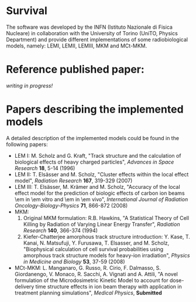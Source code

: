 Survival
========

The software was developed by the INFN (Istituto Nazionale di Fisica Nucleare) in collaboration with the University of Torino (UniTO, Physics Department) and provide different implementations of some radiobiological models, namely: LEMI, LEMII, LEMIII, MKM and MCt-MKM.

# Reference published paper:
*writing in progress!*

# Papers describing the implemented models
A detailed description of the implemented models could be found in the following papers:
 - LEM I: M. Scholz and G. Kraft, "Track structure and the calculation of biological effects of heavy charged particles", *Advances in Space Research* **18**, 5-14 (1996)
 - LEM II: T. Elsässer and M. Scholz, "Cluster effects within the local effect model", *Radiation Research* **167**, 319-329 (2007)
 - LEM III: T. Elsässer, M. Krämer and M. Scholz, "Accuracy of the local effect model for the prediction of biologic effects of carbon ion beams \em in \em vitro and \em in \em vivo", *International Journal of Radiation Oncology-Biology-Physics* **71**, 866-872 (2008)
 - MKM:
 	1. Original MKM formulation: R.B. Hawkins, "A Statistical Theory of Cell Killing by Radiation of Varying Linear Energy Transfer", *Radiation Research* **140**, 366-374 (1994)
 	2. Kiefer-Chatterjee amorphous track structure introduction: Y. Kase, T. Kanai, N. Matsufuji, Y. Furusawa, T. Elsasser, and M. Scholz, "Biophysical calculation of cell survival probabilities using amorphous track structure models for heavy-ion irradiation", *Physics in Medicine and Biology* **53**, 37-59 (2008)
 - MCt-MKM: L. Manganaro, G. Russo, R. Cirio, F. Dalmasso, S. Giordanengo, V. Monaco, R. Sacchi, A. Vignati and A. Attili, "A novel formulation of the Microdosimetric Kinetic Model to account for dose-delivery time structure effects in ion beam therapy with application in treatment planning simulations", *Medical Physics*, **Submitted**
